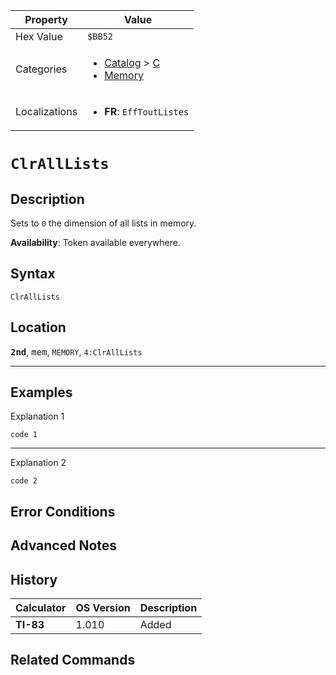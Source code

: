 | Property      | Value |
|---------------|-------|
| Hex Value     | `$BB52`|
| Categories    | <ul><li>[Catalog](<../categories/Catalog.md>) > [C](<../categories/Catalog.md#C>)</li><li>[Memory](<../categories/Memory.md>)</li></ul> |
| Localizations | <ul><li><b>FR</b>: `EffToutListes`</li></ul> |

# `ClrAllLists`

## Description
Sets to `0` the dimension of all lists in memory.


<b>Availability</b>: Token available everywhere.

## Syntax
`ClrAllLists`

## Location
<tt><kbd><b>2nd</b></kbd></tt>, <kbd>mem</kbd>, `MEMORY`, `4:ClrAllLists`
<hr>

## Examples

Explanation 1
```ti-basic
code 1
```
---
Explanation 2
```ti-basic
code 2
```

## Error Conditions


## Advanced Notes


## History
| Calculator | OS Version | Description |
|------------|------------|-------------|
| <b>TI-83</b> | 1.010 | Added

## Related Commands

    